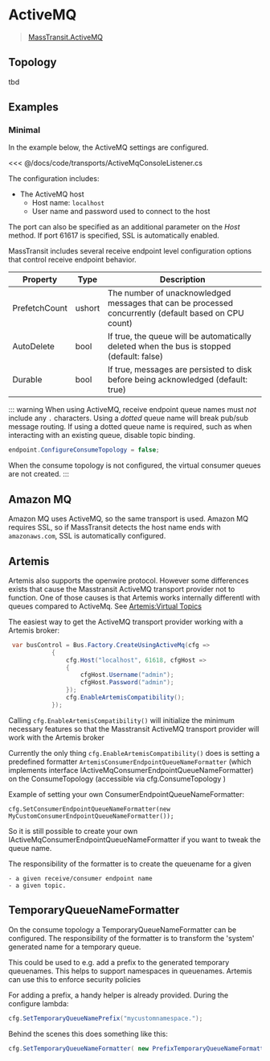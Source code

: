 # ActiveMQ

> [MassTransit.ActiveMQ](https://nuget.org/packages/MassTransit.ActiveMQ/)

## Topology

tbd

## Examples

### Minimal

In the example below, the ActiveMQ settings are configured.

<<< @/docs/code/transports/ActiveMqConsoleListener.cs

The configuration includes:

* The ActiveMQ host
  - Host name: `localhost`
  - User name and password used to connect to the host

The port can also be specified as an additional parameter on the _Host_ method. If port 61617 is specified, SSL is automatically enabled.

MassTransit includes several receive endpoint level configuration options that control receive endpoint behavior.

| Property                | Type   | Description 
|-------------------------|--------|------------------
| PrefetchCount         | ushort | The number of unacknowledged messages that can be processed concurrently (default based on CPU count)
| AutoDelete         | bool | If true, the queue will be automatically deleted when the bus is stopped (default: false)
| Durable        | bool   | If true, messages are persisted to disk before being acknowledged (default: true)

::: warning
When using ActiveMQ, receive endpoint queue names must _not_ include any `.` characters. Using a _dotted_ queue name will break pub/sub message routing. If using a dotted queue name is required, such as when interacting with an existing queue, disable topic binding.

```cs
endpoint.ConfigureConsumeTopology = false;
```

When the consume topology is not configured, the virtual consumer queues are not created.
:::

## Amazon MQ

Amazon MQ uses ActiveMQ, so the same transport is used. Amazon MQ requires SSL, so if MassTransit detects the host name ends with `amazonaws.com`, SSL is automatically configured.

## Artemis

Artemis also supports the openwire protocol. However some differences exists that cause the Masstransit ActiveMQ transport provider not to function.
One of those causes is that Artemis works internally differentl with queues compared to ActiveMq. See [Artemis:Virtual Topics](https://activemq.apache.org/components/artemis/migration)

The easiest way to get the ActiveMQ transport provider working with a Artemis broker:

```cs
 var busControl = Bus.Factory.CreateUsingActiveMq(cfg =>
			{
				cfg.Host("localhost", 61618, cfgHost =>
				{
					cfgHost.Username("admin");
					cfgHost.Password("admin");
				});
				cfg.EnableArtemisCompatibility();
            });
```
Calling `cfg.EnableArtemisCompatibility()` will initialize the minimum necessary features so that the Masstransit ActiveMQ transport provider will work with the Artemis broker

Currently the only thing `cfg.EnableArtemisCompatibility()` does is setting a predefined formatter `ArtemisConsumerEndpointQueueNameFormatter` (which implements interface IActiveMqConsumerEndpointQueueNameFormatter) on the ConsumeTopology (accessible via cfg.ConsumeTopology )

Example of setting your own ConsumerEndpointQueueNameFormatter:
```
cfg.SetConsumerEndpointQueueNameFormatter(new MyCustomConsumerEndpointQueueNameFormatter());
```
So it is still possible to create your own IActiveMqConsumerEndpointQueueNameFormatter if you want to tweak the queue name.

The responsibility of the formatter is to create the queuename for a given 

    - a given receive/consumer endpoint name 
    - a given topic.


## TemporaryQueueNameFormatter

On the consume topology a TemporaryQueueNameFormatter can be configured. The responsibility of the formatter is to transform the 'system' generated name for a temporary queue.

This could be used to e.g. add a prefix to the generated temporary queuenames.
This helps to support namespaces in queuenames. 
Artemis can use this to enforce security policies

For adding a prefix, a handy helper is already provided.
During the configure lambda:

```cs
cfg.SetTemporaryQueueNamePrefix("mycustomnamespace.");
```

Behind the scenes this does something like this:

```cs
cfg.SetTemporaryQueueNameFormatter( new PrefixTemporaryQueueNameFormatter("mycustomnamespace."));
```
